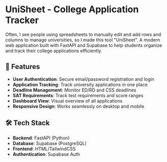# UniSheet - College Application Tracker

Often, I see people using spreadsheets to manually edit and add rows and columns to manage universities, so I made this tool "UniSheet". A modern web application built with FastAPI and Supabase to help students organize and track their college applications efficiently.

## 🚀 Features

- **User Authentication**: Secure email/password registration and login
- **Application Tracking**: Track university applications in one place
- **Deadline Management**: Monitor ED/RD and CSS deadlines
- **SAT Requirements**: Track test requirements and score ranges
- **Dashboard View**: Visual overview of all applications
- **Responsive Design**: Works seamlessly on desktop and mobile

## 🛠️ Tech Stack

- **Backend**: FastAPI (Python)
- **Database**: Supabase (PostgreSQL)
- **Frontend**: HTML/TailwindCSS
- **Authentication**: Supabase Auth
